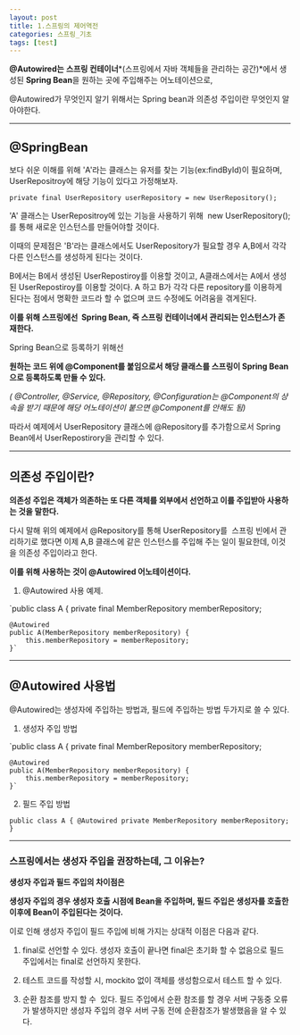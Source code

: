 ```yaml
---
layout: post
title: 1.스프링의 제어역전
categories: 스프링_기초
tags: [test]
---
```


**@Autowired는** **스프링 컨테이너***(스프링에서 자바 객체들을 관리하는 공간)*에서 생성된 **Spring Bean**을 원하는 곳에 주입해주는 어노테이션으로,

@Autowired가 무엇인지 알기 위해서는 Spring bean과 의존성 주입이란 무엇인지 알아야한다.

---

## @SpringBean

보다 쉬운 이해를 위해 'A'라는 클래스는 유저를 찾는 기능(ex:findById)이 필요하며, UserRepositroy에 해당 기능이 있다고 가정해보자.

`private final UserRepository userRepository = new UserRepository();`

'A' 클래스는 UserRepositroy에 있는 기능을 사용하기 위해  new UserRepository(); 를 통해 새로운 인스턴스를 만들어야할 것이다.

이때의 문제점은 'B'라는 클래스에서도 UserRepository가 필요할 경우 A,B에서 각각 다른 인스턴스를 생성하게 된다는 것이다.

B에서는 B에서 생성된 UserRepostiroy를 이용할 것이고, A클래스에서는 A에서 생성된 UserRepostiroy를 이용할 것이다. A 하고 B가 각각 다른 repository를 이용하게 된다는 점에서 명확한 코드라 할 수 없으며 코드 수정에도 어려움을 겪게된다.

**이를 위해 스프링에선  Spring Bean, 즉 스프링 컨테이너에서 관리되는 인스턴스가 존재한다.**

Spring Bean으로 등록하기 위해선

**원하는 코드 위에 @Component를 붙임으로서 해당 클래스를 스프링이 Spring Bean으로 등록하도록 만들 수 있다.**

*( @Controller, @Service, @Repository, @Configuration는 @Component의 상속을 받기 때문에 해당 어노테이션이 붙으면 @Component를 안해도 됨)*

따라서 예제에서 UserRepository 클래스에 @Repository를 추가함으로서 Spring Bean에서 UserRepostirory을 관리할 수 있다.

---

## **의존성 주입이란?**

**의존성 주입은 객체가 의존하는 또 다른 객체를 외부에서 선언하고 이를 주입받아 사용하는 것을 말한다.**

다시 말해 위의 예제에서 @Repository를 통해 UserRepository를  스프링 빈에서 관리하기로 했다면 이제 A,B 클래스에 같은 인스턴스를 주입해 주는 일이 필요한데, 이것을 의존성 주입이라고 한다.

**이를 위해 사용하는 것이 @Autowired 어노테이션이다.**

1. @Autowired 사용 예제.

`public class A {
private final MemberRepository memberRepository;

    @Autowired
    public A(MemberRepository memberRepository) {
        this.memberRepository = memberRepository;
    }`

---

## **@Autowired 사용법**

@Autowired는 생성자에 주입하는 방법과, 필드에 주입하는 방법 두가지로 쓸 수 있다.

1. 생성자 주입 방법

`public class A {
private final MemberRepository memberRepository;

    @Autowired
    public A(MemberRepository memberRepository) {
        this.memberRepository = memberRepository;
    }`

2. 필드 주입 방법

`public class A {
@Autowired
private MemberRepository memberRepository;
}`

---

### 스프링에서는 생성자 주입을 권장하는데, 그 이유는?

**생성자 주입과 필드 주입의 차이점은**

**생성자 주입의 경우 생성자 호출 시점에 Bean을 주입하며, 필드 주입은 생성자를 호출한 이후에 Bean이 주입된다는 것이다.**

이로 인해 생성자 주입이 필드 주입에 비해 가지는 상대적 이점은 다음과 같다.

1. final로 선언할 수 있다. 생성자 호출이 끝나면 final은 초기화 할 수 없음으로 필드 주입에서는 final로 선언하지 못한다.

2. 테스트 코드를 작성할 시, mockito 없이 객체를 생성함으로서 테스트 할 수 있다.

3. 순환 참조를 방지 할 수  있다. 필드 주입에서 순환 참조를 할 경우 서버 구동중 오류가 발생하지만 생성자 주입의 경우 서버 구동 전에 순환참조가 발생했음을 알 수 있다.